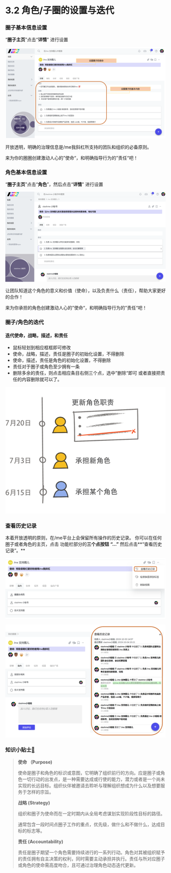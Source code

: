 # 3.2 角色/子圈的设置与迭代

### 圈子基本信息设置

“**圈子主页**”点击“**详情**" 进行设置

![圈子基本信息](../../.gitbook/assets/3-2-1.png)

开放透明，明确的治理信息是/me我斜杠所支持的团队和组织的必备原则。

来为你的圈圈创建激动人心的”使命“，和明确指导行为的”责任“吧！

### 角色基本信息设置

“**圈子主页**”点击“**角色**”，然后点击“**详情**" 进行设置

![角色基本信息](../../.gitbook/assets/3-2-2.png)

让团队知道这个角色的意义和价值（使命），以及负责什么（责任），帮助大家更好的合作！

来为你承担的角色创建激动人心的”使命“，和明确指导行为的”责任“吧！

### 圈子/角色的迭代

#### **迭代使命，战略，描述，和责任**

* &#x20;鼠标轻划到相应框框即可修改
* 使命，战略，描述，责任是圈子的初始化设置，不得删除
* 使命，描述，责任是角色的初始化设置，不得删除
* 责任对于圈子或角色至少拥有一条
* 删除多余的责任，则点击相应条目右侧三个点，选中”删除“即可 或者直接把责任的内容删除就可以了。

![](../../.gitbook/assets/角色迭代.png)

### 查看历史记录

本着开放透明的原则，在/me平台上会保留所有操作的历史记录。 你可以在任何圈子或者角色的主页，点击 功能栏部分的**三个点按钮** **“...”** 然后点击**“查看历史记录”。**

![“查看历史记录“按钮](../../.gitbook/assets/3-2-3.png)

![历史记录列表](../../.gitbook/assets/3-2-4.png)

### 知识小贴士[📝](https://emojipedia.org/memo/)

> **使命 （Purpose)**
>
> 使命是圈子和角色的标识或意图，它明确了组织前行的方向。应是圈子或角色一切行动的出发点，是一种需要达成或行使的能力，潜力或者是一个尚未实现的长远目标。组织伙伴被邀请去聆听与理解组织想成为什么以及想要服务于怎样的宗旨。
>
> **战略 (Strategy)**
>
> 组织和圈子为使命而在一定时期内从全局考虑谋划实现阶段性目标的路径。
>
> 通常包含一段时间点圈子工作的重点，优先级，做什么和不做什么，达成目标的标志等。
>
> **责任 (Accountability)**
>
> 责任是圈子期望一个角色需要持续进行的一系列行动。角色对其被组织赋予的责任拥有自主决策的权利，同时需要主动承担并执行。责任与所对应圈子或角色的使命需高度吻合，且可通过治理角色动态迭代更新。
